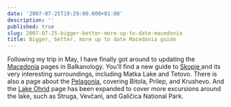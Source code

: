 ```yaml
---
date: '2007-07-25T19:29:00.000+01:00'
description: ''
published: true
slug: 2007-07-25-bigger-better-more-up-to-date-macedonia
title: Bigger, better, more up to date Macedonia guide
---
```


Following my trip in May, I have finally got around to updating the <a href="http://www.balkanology.com/macedonia/index.html">Macedonia</a> pages in Balkanology. You'll find a new guide to <a href="http://www.balkanology.com/macedonia/article_skopje.html">Skopje </a>and its very interesting surroundings, including Matka Lake and Tetovo. There is also a page about the <a href="http://www.balkanology.com/macedonia/article_pelagonia.html">Pelagonia</a>, covering Bitola, Prilep, and Krushevo. And the <a href="http://www.balkanology.com/macedonia/article_ohrid.html">Lake Ohrid</a> page has been expanded to cover more excursions around the lake, such as Struga, Vev&#x10d;ani, and Gali&#x10d;ica National Park.